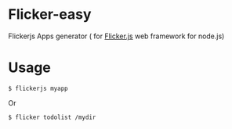 Flicker-easy
====
Flickerjs Apps generator ( for [Flicker.js](https://github.com/flickerstudio/flickerjs) web framework for node.js)

Usage
====
```
$ flickerjs myapp
```
Or
```
$ flicker todolist /mydir
```
